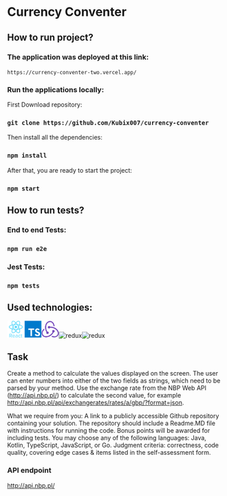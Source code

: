# Currency Conventer



## How to run project?

### The application was deployed at this link:

`https://currency-conventer-two.vercel.app/`

### Run the applications locally:
First Download repository:

### `git clone https://github.com/Kubix007/currency-conventer`

Then install all the dependencies:

### `npm install`

After that, you are ready to start the project:

### `npm start`

## How to run tests?

### End to end Tests:

### `npm run e2e`

### Jest Tests:

### `npm tests`

## Used technologies:
<img src="https://raw.githubusercontent.com/devicons/devicon/master/icons/react/react-original-wordmark.svg" alt="react" width="40" height="40"/><img src="https://raw.githubusercontent.com/devicons/devicon/master/icons/typescript/typescript-original.svg" alt="typescript" width="40" height="40"/><img src="https://raw.githubusercontent.com/devicons/devicon/master/icons/redux/redux-original.svg" alt="redux" width="40" height="40"/><img src="https://styled-components.com/atom.png" alt="redux" width="40" height="40"/><img src="https://embed.zenn.studio/api/optimize-og-image/a62d22ac5a424b6d1042/https%3A%2F%2Fmui.com%2Fstatic%2Flogo.png" alt="redux" width="40" height="40"/>

## Task
Create a method to calculate the values displayed on the screen. The user can enter numbers
into either of the two fields as strings, which need to be parsed by your method.
Use the exchange rate from the NBP Web API (http://api.nbp.pl/) to calculate the second value,
for example http://api.nbp.pl/api/exchangerates/rates/a/gbp/?format=json.

What we require from you:
A link to a publicly accessible Github repository containing your solution. The repository should
include a Readme.MD file with instructions for running the code.
Bonus points will be awarded for including tests. You may choose any of the following
languages: Java, Kotlin, TypeScript, JavaScript, or Go.
Judgment criteria: correctness, code quality, covering edge cases & items listed in the
self-assessment form.


### API endpoint

http://api.nbp.pl/

